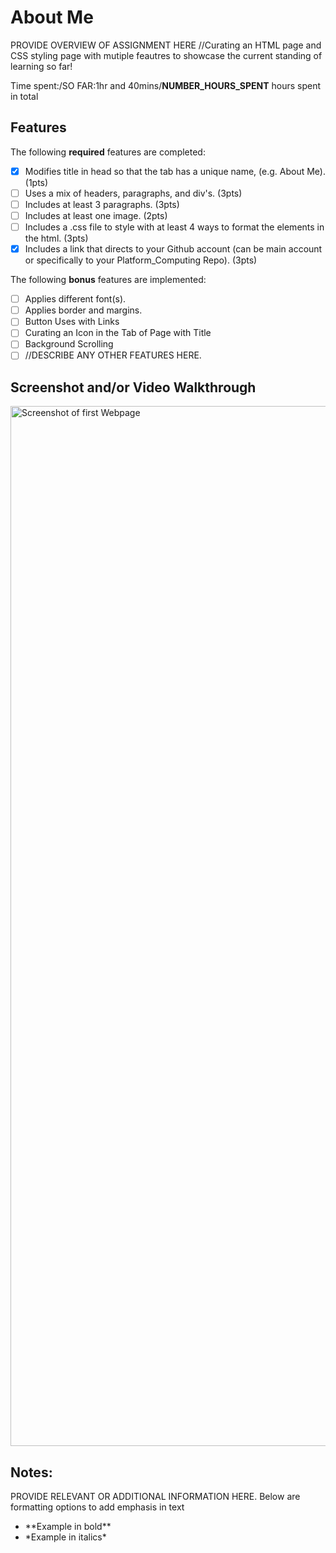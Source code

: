 # About Me

PROVIDE OVERVIEW OF ASSIGNMENT HERE
//Curating an HTML page and CSS styling page with mutiple feautres to showcase the current standing of learning so far!

Time spent:/SO FAR:1hr and 40mins/**NUMBER_HOURS_SPENT** hours spent in total

## Features

The following **required** features are completed:

- [x] Modifies title in head so that the tab has a unique name, (e.g. About Me). (1pts)
- [ ] Uses a mix of headers, paragraphs, and div's. (3pts)
- [ ] Includes at least 3 paragraphs. (3pts)
- [ ] Includes at least one image. (2pts)
- [ ] Includes a .css file to style with at least 4 ways to format the elements in the html. (3pts)
- [x] Includes a link that directs to your Github account (can be main account or specifically to your Platform_Computing Repo). (3pts)

The following **bonus** features are implemented:

- [ ] Applies different font(s). 
- [ ] Applies border and margins. 
- [ ] Button Uses with Links
- [ ] Curating an Icon in the Tab of Page with Title
- [ ] Background Scrolling
- [ ] //DESCRIBE ANY OTHER FEATURES HERE. 

## Screenshot and/or Video Walkthrough

<img src="Screenshot1.png" title='ScreenShot 1' width='1664' alt='Screenshot of first Webpage' />


## Notes:
PROVIDE RELEVANT OR ADDITIONAL INFORMATION HERE. Below are formatting options to add emphasis in text
<ul>
  <li>**Example in bold**</li>
  <li>*Example in italics*</li>
</ul>
